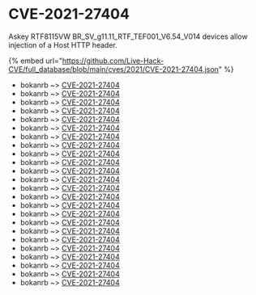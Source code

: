 # CVE-2021-27404

Askey RTF8115VW BR_SV_g11.11_RTF_TEF001_V6.54_V014 devices allow injection of a Host HTTP header.

{% embed url="https://github.com/Live-Hack-CVE/full_database/blob/main/cves/2021/CVE-2021-27404.json" %}


* bokanrb ~> [CVE-2021-27404](https://www.alice-snow.ru/2021/database/cve-2021-27404/cve-2021-27404-bokanrb)
* bokanrb ~> [CVE-2021-27404](https://www.alice-snow.ru/2021/database/cve-2021-27404/cve-2021-27404-bokanrb)
* bokanrb ~> [CVE-2021-27404](https://www.alice-snow.ru/2021/database/cve-2021-27404/cve-2021-27404-bokanrb)
* bokanrb ~> [CVE-2021-27404](https://www.alice-snow.ru/2021/database/cve-2021-27404/cve-2021-27404-bokanrb)
* bokanrb ~> [CVE-2021-27404](https://www.alice-snow.ru/2021/database/cve-2021-27404/cve-2021-27404-bokanrb)
* bokanrb ~> [CVE-2021-27404](https://www.alice-snow.ru/2021/database/cve-2021-27404/cve-2021-27404-bokanrb)
* bokanrb ~> [CVE-2021-27404](https://www.alice-snow.ru/2021/database/cve-2021-27404/cve-2021-27404-bokanrb)
* bokanrb ~> [CVE-2021-27404](https://www.alice-snow.ru/2021/database/cve-2021-27404/cve-2021-27404-bokanrb)
* bokanrb ~> [CVE-2021-27404](https://www.alice-snow.ru/2021/database/cve-2021-27404/cve-2021-27404-bokanrb)
* bokanrb ~> [CVE-2021-27404](https://www.alice-snow.ru/2021/database/cve-2021-27404/cve-2021-27404-bokanrb)
* bokanrb ~> [CVE-2021-27404](https://www.alice-snow.ru/2021/database/cve-2021-27404/cve-2021-27404-bokanrb)
* bokanrb ~> [CVE-2021-27404](https://www.alice-snow.ru/2021/database/cve-2021-27404/cve-2021-27404-bokanrb)
* bokanrb ~> [CVE-2021-27404](https://www.alice-snow.ru/2021/database/cve-2021-27404/cve-2021-27404-bokanrb)
* bokanrb ~> [CVE-2021-27404](https://www.alice-snow.ru/2021/database/cve-2021-27404/cve-2021-27404-bokanrb)
* bokanrb ~> [CVE-2021-27404](https://www.alice-snow.ru/2021/database/cve-2021-27404/cve-2021-27404-bokanrb)
* bokanrb ~> [CVE-2021-27404](https://www.alice-snow.ru/2021/database/cve-2021-27404/cve-2021-27404-bokanrb)
* bokanrb ~> [CVE-2021-27404](https://www.alice-snow.ru/2021/database/cve-2021-27404/cve-2021-27404-bokanrb)
* bokanrb ~> [CVE-2021-27404](https://www.alice-snow.ru/2021/database/cve-2021-27404/cve-2021-27404-bokanrb)
* bokanrb ~> [CVE-2021-27404](https://www.alice-snow.ru/2021/database/cve-2021-27404/cve-2021-27404-bokanrb)
* bokanrb ~> [CVE-2021-27404](https://www.alice-snow.ru/2021/database/cve-2021-27404/cve-2021-27404-bokanrb)
* bokanrb ~> [CVE-2021-27404](https://www.alice-snow.ru/2021/database/cve-2021-27404/cve-2021-27404-bokanrb)
* bokanrb ~> [CVE-2021-27404](https://www.alice-snow.ru/2021/database/cve-2021-27404/cve-2021-27404-bokanrb)
* bokanrb ~> [CVE-2021-27404](https://www.alice-snow.ru/2021/database/cve-2021-27404/cve-2021-27404-bokanrb)
* bokanrb ~> [CVE-2021-27404](https://www.alice-snow.ru/2021/database/cve-2021-27404/cve-2021-27404-bokanrb)